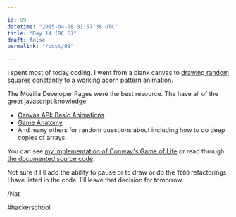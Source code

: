 ```yaml
---

id: 99
datetime: "2015-04-08 01:57:38 UTC"
title: "Day 14 (RC 6)"
draft: false
permalink: "/post/99"

---
```


I spent most of today coding. I went from a blank canvas to [drawing random squares constantly](https://twitter.com/icco/status/585534884313227265) to a [working acorn pattern animation](https://twitter.com/icco/status/585619015634178048).

The Mozilla Developer Pages were the best resource. The have all of the great javascript knowledge.

 - [Canvas API: Basic Animations](https://developer.mozilla.org/en-US/docs/Web/API/Canvas_API/Tutorial/Basic_animations)
 - [Game Anatomy](https://developer.mozilla.org/en-US/docs/Games/Anatomy)
 - And many others for random questions about including how to do deep copies of arrays.

You can see [my implementation of Conway's Game of Life](https://icco.github.io/life/) or read through [the documented source code](https://icco.github.io/life/docs/).

Not sure if I'll add the ability to pause or to draw or do the `TODO` refactorings I have listed in the code. I'll leave that decision for tomorrow.

/Nat

#hackerschool

